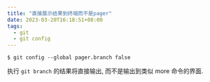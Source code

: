 ```yaml
---
title: "直接展示结果到终端而不是pager"
date: 2023-03-20T16:18:51+08:00
tags:
  - git
  - git config
---
```


```shell
$ git config --global pager.branch false
```

执行 `git branch` 的结果将直接输出, 而不是输出到类似 more 命令的界面.
